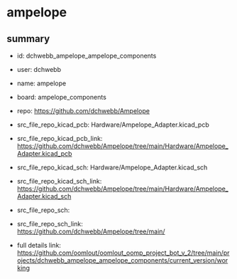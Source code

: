 # ampelope
 
## summary 
* id: dchwebb_ampelope_ampelope_components
* user: dchwebb
* name: ampelope
* board: ampelope_components
* repo: https://github.com/dchwebb/Ampelope
* src_file_repo_kicad_pcb: Hardware/Ampelope_Adapter.kicad_pcb
* src_file_repo_kicad_pcb_link: https://github.com/dchwebb/Ampelope/tree/main/Hardware/Ampelope_Adapter.kicad_pcb
* src_file_repo_kicad_sch: Hardware/Ampelope_Adapter.kicad_sch
* src_file_repo_kicad_sch_link: https://github.com/dchwebb/Ampelope/tree/main/Hardware/Ampelope_Adapter.kicad_sch

* src_file_repo_sch: 
* src_file_repo_sch_link: https://github.com/dchwebb/Ampelope/tree/main/
* full details link: https://github.com/oomlout/oomlout_oomp_project_bot_v_2/tree/main/projects/dchwebb_ampelope_ampelope_components/current_version/working  






